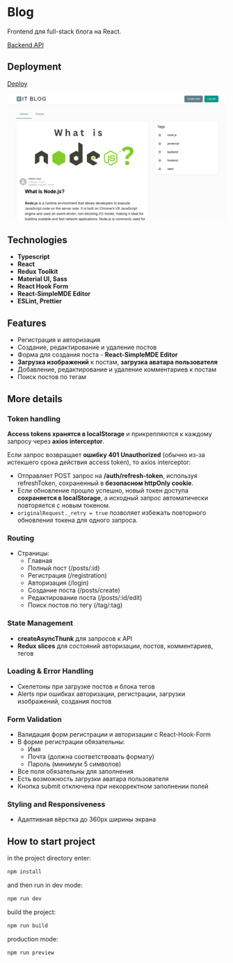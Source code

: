 # Blog

Frontend для full-stack блога на React.

[Backend API](https://github.com/TatyanaZakiryanova/blog-backend)

## Deployment

[Deploy](https://blogaboutit.netlify.app/)

<img src="./public/preview.png" alt="preview" />

## Technologies

- **Typescript**
- **React**
- **Redux Toolkit**
- **Material UI, Sass**
- **React Hook Form**
- **React-SimpleMDE Editor**
- **ESLint, Prettier**

## Features

- Регистрация и авторизация
- Создание, редактирование и удаление постов
- Форма для создания поста - **React-SimpleMDE Editor**
- **Загрузка изображений** к постам, **загрузка аватара пользователя**
- Добавление, редактирование и удаление комментариев к постам
- Поиск постов по тегам

## More details

### Token handling

**Access tokens хранятся в localStorage** и прикрепляются к каждому запросу через **axios interceptor**.

Если запрос возвращает **ошибку 401 Unauthorized** (обычно из-за истекшего срока действия access token), то axios interceptor:

- Отправляет POST запрос на **/auth/refresh-token**, используя refreshToken, сохраненный в **безопасном httpOnly cookie**.
- Если обновление прошло успешно, новый токен доступа **сохраняется в localStorage**, а исходный запрос автоматически повторяется с новым токеном.
- `originalRequest._retry = true` позволяет избежать повторного обновления токена для одного запроса.

### Routing

- Страницы:
  - Главная
  - Полный пост (/posts/:id)
  - Регистрация (/registration)
  - Авторизация (/login)
  - Создание поста (/posts/create)
  - Редактирование поста (/posts/:id/edit)
  - Поиск постов по тегу (/tag/:tag)

### State Management

- **createAsyncThunk** для запросов к API
- **Redux slices** для состояний авторизации, постов, комментариев, тегов

### Loading & Error Handling

- Скелетоны при загрузке постов и блока тегов
- Alerts при ошибках авторизации, регистрации, загрузки изображений, создания постов

### Form Validation

- Валидация форм регистрации и авторизации с React-Hook-Form
- В форме регистрации обязательны:
  - Имя
  - Почта (должна соответствовать формату)
  - Пароль (минимум 5 символов)
- Все поля обязательны для заполнения
- Есть возможность загрузки аватара пользователя
- Кнопка submit отключена при некорректном заполнении полей

### Styling and Responsiveness

- Адаптивная вёрстка до 360px ширины экрана

## How to start project

in the project directory enter:

```bash
npm install
```

and then run in dev mode:

```bash
npm run dev
```

build the project:

```bash
npm run build
```

production mode:

```bash
npm run preview
```
